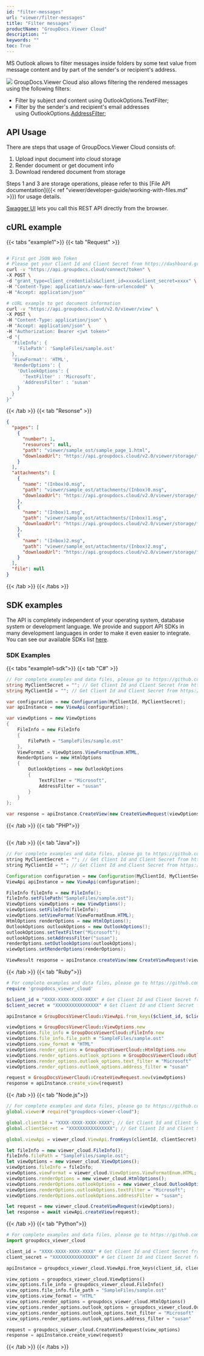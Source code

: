 ```yaml
---
id: "filter-messages"
url: "viewer/filter-messages"
title: "Filter messages"
productName: "GroupDocs.Viewer Cloud"
description: ""
keywords: ""
toc: True
---
```


MS Outlook allows to filter messages inside folders by some text value from message content and by part of the sender's or recipient's address.

![](/viewer/images/filter.png)
GroupDocs.Viewer Cloud also allows filtering the rendered messages using the following filters:

* Filter by subject and content using OutlookOptions.TextFilter;
* Filter by the sender's and recipient's email addresses using OutlookOptions.[AddressFilter](https://apireference.groupdocs.com/net/viewer/groupdocs.viewer.options/outlookoptions/properties/addressfilter);

## API Usage

There are steps that usage of GroupDocs.Viewer Cloud consists of:

1. Upload input document into cloud storage
1. Render document or get document info
1. Download rendered document from storage

Steps 1 and 3 are storage operations, please refer to this [File API documentation]({{< ref "viewer/developer-guide/working-with-files.md" >}}) for usage details.

[Swagger UI](https://apireference.groupdocs.cloud/viewer/) lets you call this REST API directly from the browser.

## cURL example

{{< tabs "example1">}}
{{< tab "Request" >}}
```bash

# First get JSON Web Token
# Please get your Client Id and Client Secret from https://dashboard.groupdocs.cloud/applications. Kindly place Client Id in "client_id" and Client Secret in "client_secret" argument.
curl -v "https://api.groupdocs.cloud/connect/token" \
-X POST \
-d "grant_type=client_credentials&client_id=xxxx&client_secret=xxxx" \
-H "Content-Type: application/x-www-form-urlencoded" \
-H "Accept: application/json"

# cURL example to get document information
curl -v "https://api.groupdocs.cloud/v2.0/viewer/view" \
-X POST \
-H "Content-Type: application/json" \
-H "Accept: application/json" \
-H "Authorization: Bearer <jwt token>"
-d "{
  'FileInfo': {
    'FilePath': 'SampleFiles/sample.ost'
  },
  'ViewFormat': 'HTML',
  'RenderOptions': {
    'OutlookOptions': {
      'TextFilter' : 'Microsoft',
      'AddressFilter' : 'susan'
    }
  }
}"
```
{{< /tab >}} {{< tab "Resonse" >}}
```json
{
  "pages": [
    {
      "number": 1,
      "resources": null,
      "path": "viewer/sample_ost/sample_page_1.html",
      "downloadUrl": "https://api.groupdocs.cloud/v2.0/viewer/storage/file/viewer/sample_ost/sample_page_1.html"
    }
  ],
  "attachments": [
    {
      "name": "(Inbox)0.msg",
      "path": "viewer/sample_ost/attachments/(Inbox)0.msg",
      "downloadUrl": "https://api.groupdocs.cloud/v2.0/viewer/storage/file/viewer/sample_ost/attachments/(Inbox)0.msg"
    },
    {
      "name": "(Inbox)1.msg",
      "path": "viewer/sample_ost/attachments/(Inbox)1.msg",
      "downloadUrl": "https://api.groupdocs.cloud/v2.0/viewer/storage/file/viewer/sample_ost/attachments/(Inbox)1.msg"
    },
    {
      "name": "(Inbox)2.msg",
      "path": "viewer/sample_ost/attachments/(Inbox)2.msg",
      "downloadUrl": "https://api.groupdocs.cloud/v2.0/viewer/storage/file/viewer/sample_ost/attachments/(Inbox)2.msg"
    }
  ],
  "file": null
}

```
{{< /tab >}} {{< /tabs >}}

## SDK examples

The API is completely independent of your operating system, database system or development language. We provide and support API SDKs in many development languages in order to make it even easier to integrate. You can see our available SDKs list [here](https://github.com/groupdocs-viewer-cloud).

### SDK Examples ###

{{< tabs "example1-sdk">}}
{{< tab "C#" >}}
```cs
// For complete examples and data files, please go to https://github.com/groupdocs-viewer-cloud/groupdocs-viewer-cloud-dotnet-samples
string MyClientSecret = ""; // Get Client Id and Client Secret from https://dashboard.groupdocs.cloud
string MyClientId = ""; // Get Client Id and Client Secret from https://dashboard.groupdocs.cloud

var configuration = new Configuration(MyClientId, MyClientSecret);
var apiInstance = new ViewApi(configuration);

var viewOptions = new ViewOptions
{
    FileInfo = new FileInfo
    {
        FilePath = "SampleFiles/sample.ost"
    },
    ViewFormat = ViewOptions.ViewFormatEnum.HTML,
    RenderOptions = new HtmlOptions
    {
        OutlookOptions = new OutlookOptions
        {
            TextFilter = "Microsoft",
            AddressFilter = "susan"
        }
    }
};

var response = apiInstance.CreateView(new CreateViewRequest(viewOptions));
```
{{< /tab >}} 
{{< tab "PHP">}}
```php

```
{{< /tab >}} 
{{< tab "Java">}}
```java
// For complete examples and data files, please go to https://github.com/groupdocs-viewer-cloud/groupdocs-viewer-cloud-java-samples
string MyClientSecret = ""; // Get Client Id and Client Secret from https://dashboard.groupdocs.cloud
string MyClientId = ""; // Get Client Id and Client Secret from https://dashboard.groupdocs.cloud

Configuration configuration = new Configuration(MyClientId, MyClientSecret);
ViewApi apiInstance = new ViewApi(configuration);

FileInfo fileInfo = new FileInfo();
fileInfo.setFilePath("SampleFiles/sample.ost");
ViewOptions viewOptions = new ViewOptions();
viewOptions.setFileInfo(fileInfo);
viewOptions.setViewFormat(ViewFormatEnum.HTML);
HtmlOptions renderOptions = new HtmlOptions();
OutlookOptions outlookOptions = new OutlookOptions();
outlookOptions.setTextFilter("Microsoft");
outlookOptions.setAddressFilter("susan");
renderOptions.setOutlookOptions(outlookOptions);
viewOptions.setRenderOptions(renderOptions);

ViewResult response = apiInstance.createView(new CreateViewRequest(viewOptions));

```
{{< /tab >}} 
{{< tab "Ruby">}}
```ruby
# For complete examples and data files, please go to https://github.com/groupdocs-viewer-cloud/groupdocs-viewer-cloud-ruby-samples
require 'groupdocs_viewer_cloud'

$client_id = "XXXX-XXXX-XXXX-XXXX" # Get Client Id and Client Secret from https://dashboard.groupdocs.cloud
$client_secret = "XXXXXXXXXXXXXXXX" # Get Client Id and Client Secret from https://dashboard.groupdocs.cloud

apiInstance = GroupDocsViewerCloud::ViewApi.from_keys($client_id, $client_secret)

viewOptions = GroupDocsViewerCloud::ViewOptions.new
viewOptions.file_info = GroupDocsViewerCloud::FileInfo.new
viewOptions.file_info.file_path = "SampleFiles/sample.ost"
viewOptions.view_format = "HTML"
viewOptions.render_options = GroupDocsViewerCloud::HtmlOptions.new
viewOptions.render_options.outlook_options = GroupDocsViewerCloud::OutlookOptions.new
viewOptions.render_options.outlook_options.text_filter = "Microsoft"
viewOptions.render_options.outlook_options.address_filter = "susan"

request = GroupDocsViewerCloud::CreateViewRequest.new(viewOptions)
response = apiInstance.create_view(request)
```
{{< /tab >}} 
{{< tab "Node.js">}}
```js
// For complete examples and data files, please go to https://github.com/groupdocs-viewer-cloud/groupdocs-viewer-cloud-node-samples
global.viewer# require("groupdocs-viewer-cloud");

global.clientId = "XXXX-XXXX-XXXX-XXXX"; // Get Client Id and Client Secret from https://dashboard.groupdocs.cloud
global.clientSecret = "XXXXXXXXXXXXXXXX"; // Get Client Id and Client Secret from https://dashboard.groupdocs.cloud

global.viewApi = viewer_cloud.ViewApi.fromKeys(clientId, clientSecret);

let fileInfo = new viewer_cloud.FileInfo();
fileInfo.filePath = "SampleFiles/sample.ost";
let viewOptions = new viewer_cloud.ViewOptions();
viewOptions.fileInfo = fileInfo;
viewOptions.viewFormat = viewer_cloud.ViewOptions.ViewFormatEnum.HTML;
viewOptions.renderOptions = new viewer_cloud.HtmlOptions();
viewOptions.renderOptions.outlookOptions = new viewer_cloud.OutlookOptions();
viewOptions.renderOptions.outlookOptions.textFilter = "Microsoft";
viewOptions.renderOptions.outlookOptions.addressFilter = "susan";

let request = new viewer_cloud.CreateViewRequest(viewOptions);
let response = await viewApi.createView(request);
```
{{< /tab >}} 
{{< tab "Python">}}
```py
# For complete examples and data files, please go to https://github.com/groupdocs-viewer-cloud/groupdocs-viewer-cloud-python-samples
import groupdocs_viewer_cloud

client_id = "XXXX-XXXX-XXXX-XXXX" # Get Client Id and Client Secret from https://dashboard.groupdocs.cloud
client_secret = "XXXXXXXXXXXXXXXX" # Get Client Id and Client Secret from https://dashboard.groupdocs.cloud

apiInstance = groupdocs_viewer_cloud.ViewApi.from_keys(client_id, client_secret)

view_options = groupdocs_viewer_cloud.ViewOptions()
view_options.file_info = groupdocs_viewer_cloud.FileInfo()
view_options.file_info.file_path = "SampleFiles/sample.ost"
view_options.view_format = "HTML"
view_options.render_options = groupdocs_viewer_cloud.HtmlOptions()
view_options.render_options.outlook_options = groupdocs_viewer_cloud.OutlookOptions()
view_options.render_options.outlook_options.text_filter = "Microsoft"
view_options.render_options.outlook_options.address_filter = "susan"

request = groupdocs_viewer_cloud.CreateViewRequest(view_options)
response = apiInstance.create_view(request)
```
{{< /tab >}} 
{{< /tabs >}}
